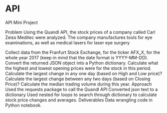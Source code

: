 # API

API Mini Project

Problem
Using the Quandl API, the stock prices of a company called Carl Zeiss Meditec were analyzed. The company manufactures tools for eye examinations, as well as medical lasers for laser eye surgery

Collect data from the Franfurt Stock Exchange, for the ticker AFX_X, for the whole year 2017 (keep in mind that the date format is YYYY-MM-DD).
Convert the returned JSON object into a Python dictionary.
Calculate what the highest and lowest opening prices were for the stock in this period.
Calculate the largest change in any one day (based on High and Low price)?
Calculate the largest change between any two days (based on Closing Price)?
Calculate the median trading volume during this year.
Approach
Used the requests package to call the Quandl API
Converted json text to a dictionary
Used nested for loops to search through dictionary to calculate stock price changes and averages.
Deliverables
Data wrangling code in Python notebook.
